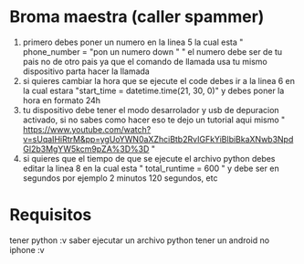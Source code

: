 # Broma maestra (caller spammer)

1. primero debes poner un numero en la linea 5 la cual esta " phone_number = "pon un numero down " " el numero debe ser de tu pais no de otro pais ya que el comando de llamada usa tu mismo dispositivo parta hacer la llamada
2. si quieres cambiar la hora que se ejecute el code debes ir a la linea 6 en la cual estara "start_time = datetime.time(21, 30, 0)" y debes poner la hora en formato 24h
3. tu dispositivo debe tener el modo desarrolador y usb de depuracion activado, si no sabes como hacer eso te dejo un tutorial aqui mismo " https://www.youtube.com/watch?v=sUqaIHiRtrM&pp=ygUoYWN0aXZhciBtb2RvIGFkYiBlbiBkaXNwb3NpdGl2b3MgYW5kcm9pZA%3D%3D "
4. si quieres que el tiempo de que se ejecute el archivo python debes editar la linea 8 en la cual esta " total_runtime = 600 " y debe ser en segundos por ejemplo 2 minutos 120 segundos, etc

# Requisitos
  tener python :v
  saber ejecutar un archivo python
  tener un android no iphone :v
